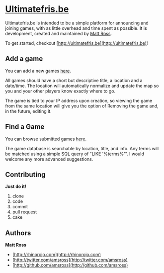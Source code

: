 # [Ultimatefris.be](http://ultimatefris.be)

Ultimatefris.be is intended to be a simple platform for announcing and joining games, with as little overhead and time spent as possible. It is development, created and maintained by [Matt Ross](http://rhinorojo.com/).

To get started, checkout [http://ultimatefris.be](http://ultimatefris.be)!



## Add a game

You can add a new games [here](http://ultimatefris.be/games/new).

All games should have a short but descriptive title, a location and a date/time.
The location will automatically normalize and update the map so you and your other players know exactly where to go.

The game is tied to your IP address upon creation, so viewing the game from the same location will give you the option of Removing the game and, in the future, editing it.



## Find a Game

You can browse submitted games [here](http://ultimatefris.be/games).

The game database is searchable by location, title, and info. Any terms will be matched using a simple SQL query of "LIKE '%terms%'". I would welcome any more advanced suggestions.



## Contributing

**Just do it!**

1. clone
2. code
3. commit
4. pull request
5. cake



## Authors

**Matt Ross**

+ [http://rhinorojo.com](http://rhinorojo.com)
+ [http://twitter.com/amsross](http://twitter.com/amsross)
+ [http://github.com/amsross](http://github.com/amsross)
